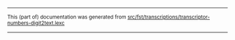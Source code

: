 

* * *

<small>This (part of) documentation was generated from [src/fst/transcriptions/transcriptor-numbers-digit2text.lexc](https://github.com/giellalt/lang-rus/blob/main/src/fst/transcriptions/transcriptor-numbers-digit2text.lexc)</small>

---

